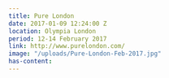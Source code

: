 ```yaml
---
title: Pure London
date: 2017-01-09 12:24:00 Z
location: Olympia London
period: 12-14 February 2017
link: http://www.purelondon.com/
image: "/uploads/Pure-London-Feb-2017.jpg"
has-content: 
---
```


